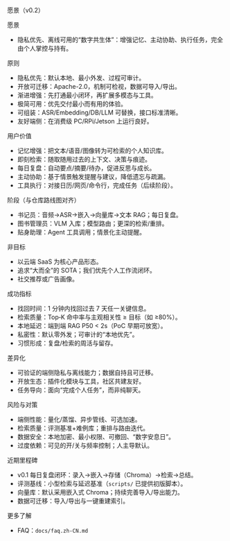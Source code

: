 愿景（v0.2）

愿景
- 隐私优先、离线可用的“数字共生体”：增强记忆、主动协助、执行任务，完全由个人掌控与持有。

原则
- 隐私优先：默认本地、最小外发、过程可审计。
- 开放可迁移：Apache-2.0，机制可检视，数据可导入/导出。
- 渐进增强：先打通最小闭环，再扩展多模态与工具。
- 极简可用：优先交付最小而有用的体验。
- 可组装：ASR/Embedding/DB/LLM 可替换，接口标准清晰。
- 友好端侧：在消费级 PC/RPi/Jetson 上运行良好。

用户价值
- 记忆增强：把文本/语音/图像转为可检索的个人知识库。
- 即刻检索：随取随用过去的上下文、决策与痕迹。
- 每日复盘：自动要点/摘要/待办，促进反思与成长。
- 主动协助：基于情景触发提醒与建议，降低遗忘与疏漏。
- 工具执行：对接日历/网页/命令行，完成任务（后续阶段）。

阶段（与仓库路线图对齐）
- 书记员：音频→ASR→嵌入→向量库→文本 RAG；每日复盘。
- 图书管理员：VLM 入库；模型路由；更深的检索/重排。
- 贴身助理：Agent 工具调用；情景化主动提醒。

非目标
- 以云端 SaaS 为核心产品形态。
- 追求“大而全”的 SOTA；我们优先个人工作流闭环。
- 社交推荐或广告画像。

成功指标
- 找回时间：1 分钟内找回过去 7 天任一关键信息。
- 检索质量：Top‑K 命中率与主观相关性 ≥ 目标（如 ≥80%）。
- 本地延迟：端到端 RAG P50 < 2s（PoC 早期可放宽）。
- 私密性：默认零外发；可审计的“本地优先”。
- 习惯形成：复盘/检索的周活与留存。

差异化
- 可验证的端侧隐私与离线能力；数据自持且可迁移。
- 开放生态：插件化模块与工具，社区共建友好。
- 任务导向：面向“完成个人任务”，而非纯聊天。

风险与对策
- 端侧性能：量化/蒸馏、异步管线、可选加速。
- 检索质量：评测基准+难例库；重排与路由迭代。
- 数据安全：本地加密、最小权限、可撤回、“数字安息日”。
- 过度依赖：可见的开/关与频率控制；人主导默认。

近期里程碑
- v0.1 每日复盘闭环：录入→嵌入→存储（Chroma）→检索→总结。
- 评测基线：小型检索与延迟基准（`scripts/` 已提供初版脚本）。
- 向量库：默认采用嵌入式 Chroma；持续完善导入/导出能力。
- 数据可迁移：导入/导出与一键重建索引。

更多了解
- FAQ：`docs/faq.zh-CN.md`
